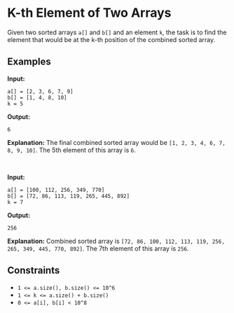 # K-th Element of Two Arrays

Given two sorted arrays `a[]` and `b[]` and an element `k`, the task is to find the element that would be at the k-th position of the combined sorted array.

## Examples

**Input:**

```
a[] = [2, 3, 6, 7, 9]
b[] = [1, 4, 8, 10]
k = 5
```

**Output:**

```
6
```

**Explanation:** The final combined sorted array would be `[1, 2, 3, 4, 6, 7, 8, 9, 10]`. The 5th element of this array is `6`.

<br>

**Input:**

```
a[] = [100, 112, 256, 349, 770]
b[] = [72, 86, 113, 119, 265, 445, 892]
k = 7
```

**Output:**

```
256
```

**Explanation:** Combined sorted array is `[72, 86, 100, 112, 113, 119, 256, 265, 349, 445, 770, 892]`. The 7th element of this array is `256`.

## Constraints

- `1 <= a.size(), b.size() <= 10^6`
- `1 <= k <= a.size() + b.size()`
- `0 <= a[i], b[i] < 10^8`
